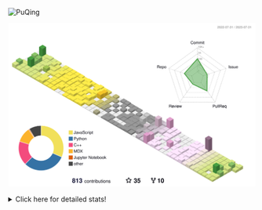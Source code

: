 ![PuQing](https://user-images.githubusercontent.com/27223114/171565019-9a56fae6-b08b-421f-99db-7e830da42371.png)

![](./profile-3d-contrib/profile-season-animate.svg)

<details>
<summary>Click here for detailed stats!</summary>

<!--START_SECTION:waka-->
![Lines of code](https://img.shields.io/badge/From%20Hello%20World%20I%27ve%20Written-747.8%20thousand%20lines%20of%20code-blue)

**🐱 My GitHub Data** 

> 📦 252.8 kB Used in GitHub's Storage 
 > 
> 🏆 486 Contributions in the Year 2023
 > 
> 🚫 Not Opted to Hire
 > 
> 📜 29 Public Repositories 
 > 
> 🔑 27 Private Repositories 
 > 
**I'm an Early 🐤** 

```text
🌞 Morning                323 commits         ███░░░░░░░░░░░░░░░░░░░░░░   13.04 % 
🌆 Daytime                1204 commits        ████████████░░░░░░░░░░░░░   48.61 % 
🌃 Evening                212 commits         ██░░░░░░░░░░░░░░░░░░░░░░░   08.56 % 
🌙 Night                  738 commits         ███████░░░░░░░░░░░░░░░░░░   29.79 % 
```


📊 **This Week I Spent My Time On** 

```text
💬 Programming Languages: 
Markdown                 9 hrs 57 mins       ████████████████░░░░░░░░░   65.12 % 
Python                   2 hrs 15 mins       ████░░░░░░░░░░░░░░░░░░░░░   14.74 % 
JavaScript               1 hr 49 mins        ███░░░░░░░░░░░░░░░░░░░░░░   11.87 % 
TypeScript               30 mins             █░░░░░░░░░░░░░░░░░░░░░░░░   03.28 % 
MDX                      20 mins             █░░░░░░░░░░░░░░░░░░░░░░░░   02.26 % 

🔥 Editors: 
Obsidian                 9 hrs 53 mins       ████████████████░░░░░░░░░   64.60 % 
VS Code                  5 hrs 24 mins       █████████░░░░░░░░░░░░░░░░   35.40 % 

💻 Operating System: 
Windows                  13 hrs 9 mins       █████████████████████░░░░   85.97 % 
Linux                    1 hr 31 mins        ██░░░░░░░░░░░░░░░░░░░░░░░   09.96 % 
WSL                      37 mins             █░░░░░░░░░░░░░░░░░░░░░░░░   04.07 % 
```


<!--END_SECTION:waka-->
</details>
